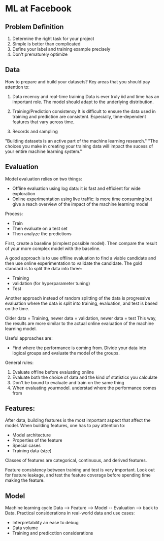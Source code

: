 # ML at Facebook

## Problem Definition

1. Determine the right task for your project
2. Simple is better than complicated
3. Define your label and training example precisely
4. Don't prematurely optimize

## Data
How to prepare and build your datasets?
Key areas that you should pay attention to:
1. Data recency and real-time training
Data is ever truly iid and time has an important role. 
The model should adapt to the underlying distribution.

2. Training/Prediction consistency
It is difficult to ensure the data used in training and prediction are consistent.
Especially, time-dependent features that vary across time.

3. Records and sampling

"Building datasets is an active part of the machine learning research."
"The choices you make in creating your training data will impact the sucess of your entire machine learning system."

## Evaluation
Model evaluation relies on two things:
- Offline evaluation using log data: it is fast and efficient for wide exploration
- Online experimentation using live traffic: is more time consuming but give a reach overview of the impact of the machine learning model

Process:
- Train
- Then evaluate on a test set
- Then analyze the predictions

First, create a baseline (simplest possible model).
Then compare the result of your more complex model with the baseline.

A good approach is to use offline evaluation to find a viable candidate and then use online experimentation to validate the candidate.
The gold standard is to split the data into three:
- Training
- validation (for hyperparameter tuning)
- Test

Another approach instead of random splitting of the data is progressive evaluation where the data is split into training, evaluation, and test is based on the time.

Older data = Training, newer data = validation, newer data = test 
This way, the results are more similar to the actual online evaluation of the machine learning model.

Useful approaches are:
- Find where the performance is coming from. Divide your data into logical groups and evaluate the model of the groups.

General rules:
1. Evaluate offline before evaluating online
2. Evaluate both the choice of data and the kind of statistics you calculate
3. Don't be bound to evaluate and train on the same thing
4. When evaluating yourmodel. understad where the performance comes from

## Features:
After data, building features is the most important aspect that affect the model.
When building features, one has to pay attention to:
- Model architecture
- Properties of the feature
- Special cases
- Training data (size)

Classes of features are categorical, continuous, and derived features.

Feature consistency between training and test is very important.
Look out for feature leakage, and test the feature coverage before spending time making the feature.

## Model
Machine learning cycle Data --> Feature --> Model -- Evaluation --> back to Data.
Practical considerations in real-world data and use cases:
- Interpretability an ease to debug
- Data volume
- Training and predicction considerations


